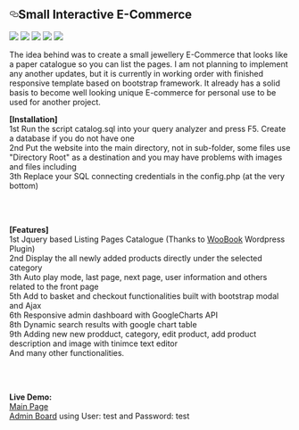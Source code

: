 <article class="markdown-body entry-content" itemprop="text"><h1><a id="user-content-dtweb-20-muonline-all-seasons" class="anchor" aria-hidden="true" href="#dtweb-20-muonline-all-seasons"><svg class="octicon octicon-link" viewBox="0 0 16 16" version="1.1" width="16" height="16" aria-hidden="true"><path fill-rule="evenodd" d="M4 9h1v1H4c-1.5 0-3-1.69-3-3.5S2.55 3 4 3h4c1.45 0 3 1.69 3 3.5 0 1.41-.91 2.72-2 3.25V8.59c.58-.45 1-1.27 1-2.09C10 5.22 8.98 4 8 4H4c-.98 0-2 1.22-2 2.5S3 9 4 9zm9-3h-1v1h1c1 0 2 1.22 2 2.5S13.98 12 13 12H9c-.98 0-2-1.22-2-2.5 0-.83.42-1.64 1-2.09V6.25c-1.09.53-2 1.84-2 3.25C6 11.31 7.55 13 9 13h4c1.45 0 3-1.69 3-3.5S14.5 6 13 6z">
</path></svg></a>Small Interactive E-Commerce</h1>

<img src="https://i.gyazo.com/d5ae25836186f0f09ea8b64981c74ade.jpg">
<img src="https://i.gyazo.com/9030df0ed76283d98768e544b0c7f26e.jpg">
<img src="https://i.gyazo.com/b18b49bfee8de1d19d72939fafc481dd.png">
<img src="https://i.gyazo.com/21a559ab3772b86fefe5bee11c7b2e01.png">
<img src="https://i.gyazo.com/64b81b6453ba49940ee6c3d6249b984e.png">

The idea behind was to create a small jewellery E-Commerce that looks like a paper catalogue so you can list the pages. 
I am not planning to implement any another updates, but it is currently in working order with finished responsive template based on bootstrap framework. It already has a solid basis to become well looking unique E-commerce for personal use to be used for another project.

<b>[<span>Installation</span>]</b><br>
1st Run the script catalog.sql into your query analyzer and press F5. Create a database if you do not have one<br>
2nd Put the website into the main directory, not in sub-folder, some files use "Directory Root" as a destination and you may have problems with images and files including<br>
3th Replace your SQL connecting credentials in the config.php (at the very bottom)<br>
<p><br> <br>
  
 <b>[<span>Features</span>]</b><br>
1st Jquery based Listing Pages Catalogue (Thanks to <a href="https://codecanyon.net/item/wowbook-a-flipbook-jquery-plugin/1791563">WooBook</a> Wordpress Plugin)<br>
2nd Display the all newly added products directly under the selected category<br>
3th Auto play mode, last page, next page, user information and others related to the front page<br>
5th Add to basket and checkout functionalities built with bootstrap modal and Ajax<br>
6th Responsive admin dashboard with GoogleCharts API <br>
8th Dynamic search results with google chart table<br>
9th Adding new new prodduct, category, edit product, add product description and image with tinimce text editor<br>
And many other functionalities. 

<p><br> <br>
 
 <b>Live Demo:</br></b>
 <a target="_blank" href="http://91.134.116.39/?p=catalogues&cat=1">Main Page</a></br>
 <a target="_blank" href="http://91.134.116.39/admin/">Admin Board</a> using User: test and Password: test
  
  </article>


